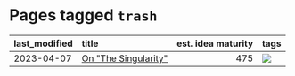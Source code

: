 # Pages tagged `trash`

|last_modified|title|est. idea maturity|tags
|:---|:---|---:|:---|
|2023-04-07|[On "The Singularity"](../alternative-perspective-on-the-singularity.md)|475|[![](https://img.shields.io/badge/tag-trash-35b163)](../tags/trash.md)|